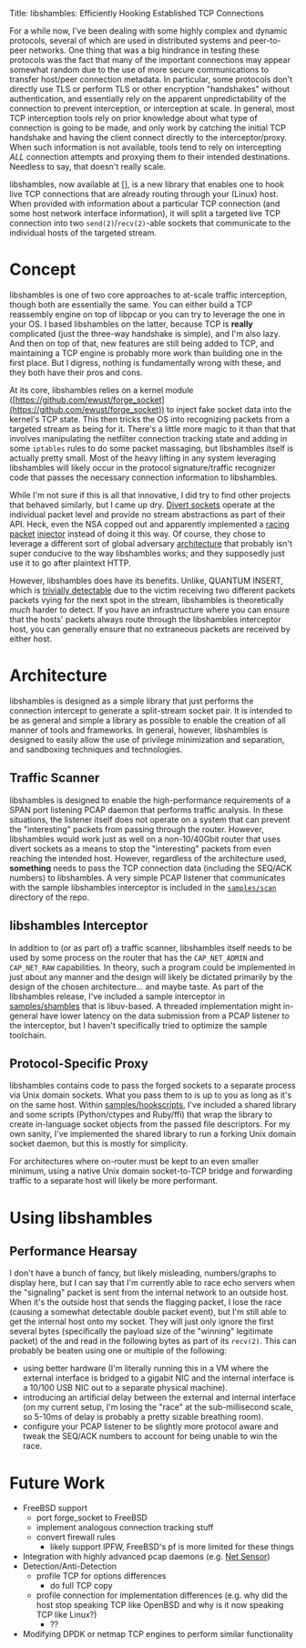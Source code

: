 Title: libshambles: Efficiently Hooking Established TCP Connections

For a while now, I've been dealing with some highly complex and dynamic
protocols, several of which are used in distributed systems and peer-to-peer
networks. One thing that was a big hindrance in testing these protocols was
the fact that many of the important connections may appear somewhat random due
to the use of more secure communications to transfer host/peer connection
metadata. In particular, some protocols don't directly use TLS or perform TLS
or other encryption "handshakes" without authentication, and essentially rely
on the apparent unpredictability of the connection to prevent interception,
or interception at scale. In general, most TCP interception tools rely on prior
knowledge about what type of connection is going to be made, and only work by
catching the initial TCP handshake and having the client connect directly to
the interceptor/proxy. When such information is not available, tools tend to
rely on intercepting _ALL_ connection attempts and proxying them to their
intended destinations. Needless to say, that doesn't really scale.

libshambles, now available at [], is a new library that enables one to hook
live TCP connections that are already routing through your (Linux) host. When
provided with information about a particular TCP connection (and some host
network interface information), it will split a targeted live TCP connection
into two `send(2)`/`recv(2)`-able sockets that communicate to the individual
hosts of the targeted stream.


# Concept
libshambles is one of two core approaches to at-scale traffic interception,
though both are essentially the same. You can either build a TCP reassembly
engine on top of libpcap or you can try to leverage the one in your OS. I
based libshambles on the latter, because TCP is **really** complicated (just
the three-way handshake is simple), and I'm also lazy. And then on top of that,
new features are still being added to TCP, and maintaining a TCP engine is
probably more work than building one in the first place. But I digress, nothing
is fundamentally wrong with these, and they both have their pros and cons.

At its core, libshambles relies on a kernel module
([https://github.com/ewust/forge_socket](https://github.com/ewust/forge_socket))
to inject fake socket data into the
kernel's TCP state. This then tricks the OS into recognizing packets from a
targeted stream as being for it. There's a little more magic to it than that
that involves manipulating the netfilter connection tracking state and adding
in some `iptables` rules to do some packet massaging, but libshambles itself is
actually pretty small. Most of the heavy lifting in any system leveraging
libshambles will likely occur in the protocol signature/traffic recognizer code
that passes the necessary connection information to libshambles.

While I'm not sure if this is all that innovative, I did try to find other
projects that behaved similarly, but I came up dry.
[Divert sockets](https://www.freebsd.org/cgi/man.cgi?query=divert)
operate at the individual packet level and provide no stream abstractions as
part of their API. Heck, even the NSA copped out and apparently implemented a
[racing](http://blog.fox-it.com/2015/04/20/deep-dive-into-quantum-insert/)
[packet](http://arstechnica.com/information-technology/2013/11/quantum-of-pwnness-how-nsa-and-gchq-hacked-opec-and-others/)
[injector](https://www.schneier.com/blog/archives/2013/10/how_the_nsa_att.html)
instead of doing it this way. Of course, they chose to leverage a different
sort of global adversary
[architecture](https://www.eff.org/files/2014/04/09/20140312-intercept-quantum_insert_diagrams.pdf)
that probably isn't super conducive to the way libshambles works; and they
supposedly just use it to go after plaintext HTTP.

However, libshambles does have its benefits. Unlike, QUANTUM INSERT, which
is
[trivially detectable](http://blog.fox-it.com/2015/04/20/deep-dive-into-quantum-insert/)
due to the victim receiving two different packets packets vying for the next spot
in the stream, libshambles is theoretically *much* harder to detect. If you
have an infrastructure where you can ensure that the hosts' packets always
route through the libshambles interceptor host, you can generally ensure that
no extraneous packets are received by either host.


# Architecture
libshambles is designed as a simple library that just performs the connection
intercept to generate a split-stream socket pair. It is intended to be as
general and simple a library as possible to enable the creation of all manner
of tools and frameworks. In general, however, libshambles is designed to easily
allow the use of privilege minimization and separation, and sandboxing
techniques and technologies.

## Traffic Scanner
libshambles is designed to enable the high-performance requirements of a SPAN
port listening PCAP daemon that performs traffic analysis. In these situations,
the listener itself does not operate on a system that can prevent the
"interesting" packets from passing through the router. However, libshambles
would work just as well on a non-10/40Gbit router that uses divert sockets as
a means to stop the "interesting" packets from even reaching the intended host.
However, regardless of the architecture used, **something** needs to pass the
TCP connection data (including the SEQ/ACK numbers) to libshambles. A very
simple PCAP listener that communicates with the sample libshambles interceptor
is included in the
[`samples/scan`](FILLIN)
directory of the repo.

## libshambles Interceptor
In addition to (or as part of) a traffic scanner, libshambles itself needs to
be used by some process on the router that has the `CAP_NET_ADMIN` and
`CAP_NET_RAW` capabilities. In theory, such a program could be implemented in
just about any manner and the design will likely be dictated primarily by
the design of the chosen architecture... and maybe taste. As part of the
libshambles release, I've included a sample interceptor in
[samples/shambles](FILLIN) that is libuv-based. A threaded implementation might
in-general have lower latency on the data submission from a PCAP listener to
the interceptor, but I haven't specifically tried to optimize the sample
toolchain.

## Protocol-Specific Proxy
libshambles contains code to pass the forged sockets to a separate process via
Unix domain sockets. What you pass them to is up to you as long as it's on the
same host. Within
[samples/hookscripts](fillin),
I've included a shared library and some scripts (Python/ctypes and Ruby/ffi)
that wrap the library to create in-language socket objects from the passed file
descriptors. For my own sanity, I've implemented the shared library to run a
forking Unix domain socket daemon, but this is mostly for simplicity.

For architectures where on-router must be kept to an even smaller minimum,
using a native Unix domain socket-to-TCP bridge and forwarding traffic to a
separate host will likely be more performant.


# Using libshambles

## Performance Hearsay

I don't have a bunch of fancy, but likely misleading, numbers/graphs to display
here, but I can say that I'm currently able to race echo servers when the
"signaling" packet is sent from the internal network to an outside host. When
it's the outside host that sends the flagging packet, I lose the race (causing
a somewhat detectable double packet event), but I'm still able to get the
internal host onto my socket. They will just only ignore the first several
bytes (specifically the payload size of the "winning" legitimate packet) of the
and read in the following bytes as part of its `recv(2)`. This can probably be
beaten using one or multiple of the following:
- using better hardware (I'm literally running this in a VM where the external
  interface is bridged to a gigabit NIC and the internal interface is a 10/100
  USB NIC out to a separate physical machine).
- introducing an artificial delay between the external and internal interface
  (on my current setup, I'm losing the "race" at the sub-millisecond scale, so
  5-10ms of delay is probably a pretty sizable breathing room).
- configure your PCAP listener to be slightly more protocol aware and tweak the
  SEQ/ACK numbers to account for being unable to win the race.

# Future Work
- FreeBSD support
  - port forge_socket to FreeBSD
  - implement analogous connection tracking stuff
  - convert firewall rules
    - likely support IPFW, FreeBSD's pf is more limited for these things
- Integration with highly advanced pcap daemons (e.g. [Net Sensor](https://isis.poly.edu/~bk/netsensor/))
- Detection/Anti-Detection
  - profile TCP for options differences
    - do full TCP copy
  - profile connection for implementation differences (e.g. why did the host stop
    speaking TCP like OpenBSD and why is it now speaking TCP like Linux?)
    - ??
- Modifying DPDK or netmap TCP engines to perform similar functionality
